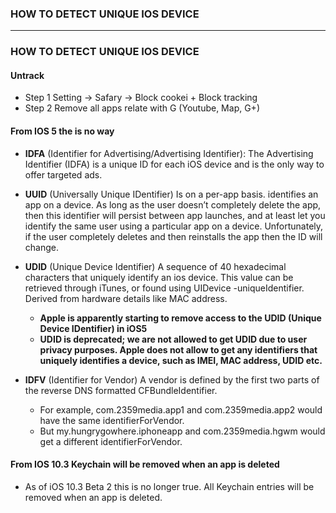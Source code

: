 ### HOW TO DETECT UNIQUE IOS DEVICE

----------------------------
### HOW TO DETECT UNIQUE IOS DEVICE

#### Untrack
* Step 1 Setting -> Safary -> Block cookei + Block tracking
* Step 2 Remove all apps relate with G (Youtube, Map, G+)

#### From IOS 5 the is no way

* **IDFA** (Identifier for Advertising/Advertising Identifier): The Advertising Identifier (IDFA) is a unique ID for each iOS device and is the only way to offer targeted ads.

* **UUID** (Universally Unique IDentifier) Is on a per-app basis. identifies an app on a device. As long as the user doesn’t completely delete the app, then this identifier will persist between app launches, and at least let you identify the same user using a particular app on a device. Unfortunately, if the user completely deletes and then reinstalls the app then the ID will change.

* **UDID** (Unique Device Identifier) A sequence of 40 hexadecimal characters that uniquely identify an ios device. This value can be retrieved through iTunes, or found using UIDevice -uniqueIdentifier. Derived from hardware details like MAC address.
  * **Apple is apparently starting to remove access to the UDID (Unique Device IDentifier) in iOS5**
  * **UDID is deprecated; we are not allowed to get UDID due to user privacy purposes. Apple does not allow to get any identifiers that uniquely identifies a device, such as IMEI, MAC address, UDID etc.**

* **IDFV** (Identifier for Vendor) A vendor is defined by the first two parts of the reverse DNS formatted CFBundleIdentifier. 
  * For example, com.2359media.app1 and com.2359media.app2 would have the same identifierForVendor. 
  * But my.hungrygowhere.iphoneapp and com.2359media.hgwm would get a different identifierForVendor.

#### From IOS 10.3 Keychain will be removed when an app is deleted

* As of iOS 10.3 Beta 2 this is no longer true. All Keychain entries will be removed when an app is deleted.

